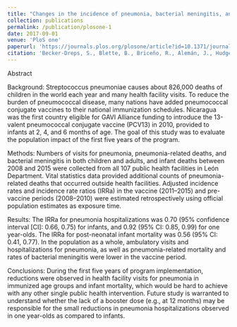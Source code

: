 ```yaml
---
title: "Changes in the incidence of pneumonia, bacterial meningitis, and infant mortality 5 years following introduction of the 13-valent pneumococcal conjugate vaccine in a 3 + 0 schedule"
collection: publications
permalink: /publication/plosone-1
date: 2017-09-01
venue: 'PloS one'
paperurl: 'https://journals.plos.org/plosone/article?id=10.1371/journal.pone.0183348'
citation: 'Becker-Dreps, S., Blette, B., Briceño, R., Alemán, J., Hudgens, M.G., Moreno, G., Ordoñez, A., Rocha, J., Weber, D.J. and Amaya, E., 2017. Changes in the incidence of pneumonia, bacterial meningitis, and infant mortality 5 years following introduction of the 13-valent pneumococcal conjugate vaccine in a" 3+ 0" schedule. PloS one, 12(8), p.e0183348. '
---
```


Abstract

Background:
Streptococcus pneumoniae causes about 826,000 deaths of children in the world each year and many health facility visits. To reduce the burden of pneumococcal disease, many nations have added pneumococcal conjugate vaccines to their national immunization schedules. Nicaragua was the first country eligible for GAVI Alliance funding to introduce the 13-valent pneumococcal conjugate vaccine (PCV13) in 2010, provided to infants at 2, 4, and 6 months of age. The goal of this study was to evaluate the population impact of the first five years of the program.

Methods:
Numbers of visits for pneumonia, pneumonia-related deaths, and bacterial meningitis in both children and adults, and infant deaths between 2008 and 2015 were collected from all 107 public health facilities in León Department. Vital statistics data provided additional counts of pneumonia-related deaths that occurred outside health facilities. Adjusted incidence rates and incidence rate ratios (IRRa) in the vaccine (2011–2015) and pre-vaccine periods (2008–2010) were estimated retrospectively using official population estimates as exposure time.

Results:
The IRRa for pneumonia hospitalizations was 0.70 (95% confidence interval [CI]: 0.66, 0.75) for infants, and 0.92 (95% CI: 0.85, 0.99) for one year-olds. The IRRa for post-neonatal infant mortality was 0.56 (95% CI: 0.41, 0.77). In the population as a whole, ambulatory visits and hospitalizations for pneumonia, as well as pneumonia-related mortality and rates of bacterial meningitis were lower in the vaccine period.

Conclusions:
During the first five years of program implementation, reductions were observed in health facility visits for pneumonia in immunized age groups and infant mortality, which would be hard to achieve with any other single public health intervention. Future study is warranted to understand whether the lack of a booster dose (e.g., at 12 months) may be responsible for the small reductions in pneumonia hospitalizations observed in one year-olds as compared to infants.
